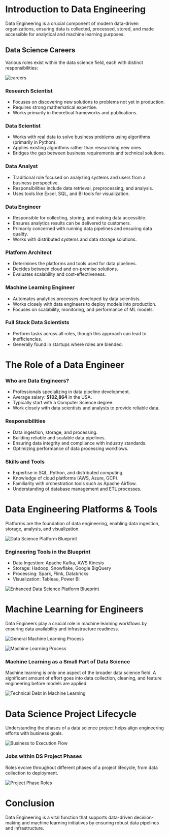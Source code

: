 # Introduction to Data Engineering

Data Engineering is a crucial component of modern data-driven organizations, ensuring data is collected, processed, stored, and made accessible for analytical and machine learning purposes.

## Data Science Careers

Various roles exist within the data science field, each with distinct responsibilities:

![careers](https://github.com/ndomah/1.-The-Basics/blob/main/1.%20Introduction%20to%20Data%20Engineering/img/careers.png)

### Research Scientist
- Focuses on discovering new solutions to problems not yet in production.
- Requires strong mathematical expertise.
- Works primarily in theoretical frameworks and publications.

### Data Scientist
- Works with real data to solve business problems using algorithms (primarily in Python).
- Applies existing algorithms rather than researching new ones.
- Bridges the gap between business requirements and technical solutions.

### Data Analyst
- Traditional role focused on analyzing systems and users from a business perspective.
- Responsibilities include data retrieval, preprocessing, and analysis.
- Uses tools like Excel, SQL, and BI tools for visualization.

### Data Engineer
- Responsible for collecting, storing, and making data accessible.
- Ensures analytics results can be delivered to customers.
- Primarily concerned with running data pipelines and ensuring data quality.
- Works with distributed systems and data storage solutions.

### Platform Architect
- Determines the platforms and tools used for data pipelines.
- Decides between cloud and on-premise solutions.
- Evaluates scalability and cost-effectiveness.

### Machine Learning Engineer
- Automates analytics processes developed by data scientists.
- Works closely with data engineers to deploy models into production.
- Focuses on scalability, monitoring, and performance of ML models.

### Full Stack Data Scientists
- Perform tasks across all roles, though this approach can lead to inefficiencies.
- Generally found in startups where roles are blended.

# The Role of a Data Engineer

### Who are Data Engineers?
- Professionals specializing in data pipeline development.
- Average salary: **$102,864** in the USA.
- Typically start with a Computer Science degree.
- Work closely with data scientists and analysts to provide reliable data.

### Responsibilities
- Data ingestion, storage, and processing.
- Building reliable and scalable data pipelines.
- Ensuring data integrity and compliance with industry standards.
- Optimizing performance of data processing workflows.

### Skills and Tools
- Expertise in SQL, Python, and distributed computing.
- Knowledge of cloud platforms (AWS, Azure, GCP).
- Familiarity with orchestration tools such as Apache Airflow.
- Understanding of database management and ETL processes.

# Data Engineering Platforms & Tools

Platforms are the foundation of data engineering, enabling data ingestion, storage, analysis, and visualization.

![Data Science Platform Blueprint](https://github.com/ndomah/1.-The-Basics/blob/main/1.%20Introduction%20to%20Data%20Engineering/img/fig1.png)

### Engineering Tools in the Blueprint
- Data Ingestion: Apache Kafka, AWS Kinesis
- Storage: Hadoop, Snowflake, Google BigQuery
- Processing: Spark, Flink, Databricks
- Visualization: Tableau, Power BI

![Enhanced Data Science Platform Blueprint](https://github.com/ndomah/1.-The-Basics/blob/main/1.%20Introduction%20to%20Data%20Engineering/img/fig2.png)

# Machine Learning for Engineers

Data Engineers play a crucial role in machine learning workflows by ensuring data availability and infrastructure readiness.

![General Machine Learning Process](https://github.com/ndomah/1.-The-Basics/blob/main/1.%20Introduction%20to%20Data%20Engineering/img/fig3.png)

![Machine Learning Process](https://github.com/ndomah/1.-The-Basics/blob/main/1.%20Introduction%20to%20Data%20Engineering/img/fig4.png)

### Machine Learning as a Small Part of Data Science

Machine learning is only one aspect of the broader data science field. A significant amount of effort goes into data collection, cleaning, and feature engineering before models are applied.

![Technical Debt in Machine Learning](https://github.com/ndomah/1.-The-Basics/blob/main/1.%20Introduction%20to%20Data%20Engineering/img/fig5.png)

# Data Science Project Lifecycle

Understanding the phases of a data science project helps align engineering efforts with business goals.

![Business to Execution Flow](https://github.com/ndomah/1.-The-Basics/blob/main/1.%20Introduction%20to%20Data%20Engineering/img/fig6.png)

### Jobs within DS Project Phases

Roles evolve throughout different phases of a project lifecycle, from data collection to deployment.

![Project Phase Roles](https://github.com/ndomah/1.-The-Basics/blob/main/1.%20Introduction%20to%20Data%20Engineering/img/fig7.png)

# Conclusion

Data Engineering is a vital function that supports data-driven decision-making and machine learning initiatives by ensuring robust data pipelines and infrastructure.
